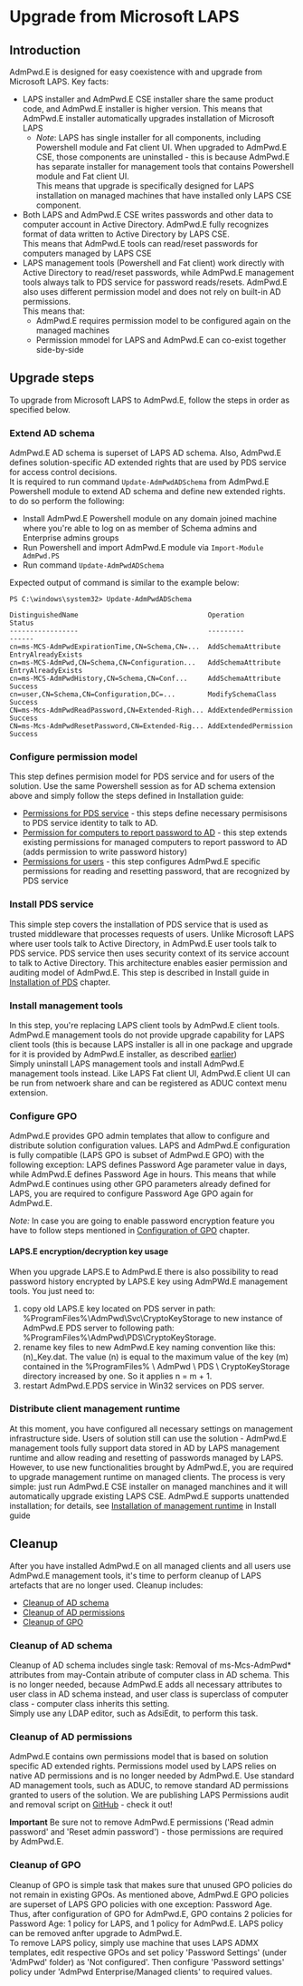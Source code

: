 # Upgrade from Microsoft LAPS
## Introduction
AdmPwd.E is designed for easy coexistence with and upgrade from Microsoft LAPS. Key facts:  
* LAPS installer and AdmPwd.E CSE installer share the same product code, and AdmPwd.E installer is higher version. This means that AdmPwd.E installer automatically upgrades installation of Microsoft LAPS
  * *Note*: LAPS has single installer for all components, including Powershell module and Fat client UI. When upgraded to AdmPwd.E CSE, those components are uninstalled - this is because AdmPwd.E has separate installer for management tools that contains Powershell module and Fat client UI.  
  This means that upgrade is specifically designed for LAPS installation on managed machines that have installed only LAPS CSE component.
* Both LAPS and AdmPwd.E CSE writes passwords and other data to computer account in Active Directory. AdmPwd.E fully recognizes format of data written to Active Directory by LAPS CSE. <br/>This means that AdmPwd.E tools can read/reset passwords for computers managed by LAPS CSE
* LAPS management tools (Powershell and Fat client) work directly with Active Directory to read/reset passwords, while AdmPwd.E management tools always talk to PDS service for password reads/resets. AdmPwd.E also uses different permission model and does not rely on built-in AD permissions.<br/>This means that:
  * AdmPwd.E requires permission model to be configured again on the managed machines
  * Permission mmodel for LAPS and AdmPwd.E can co-exist together side-by-side

## Upgrade steps
To upgrade from Microsoft LAPS to AdmPwd.E, follow the steps in order as specified below.
### Extend AD schema
AdmPwd.E AD schema is superset of LAPS AD schema. Also, AdmPwd.E defines solution-specific AD extended rights that are used by PDS service for access control decisions.  
It is required to run command `Update-AdmPwdADSchema` from AdmPwd.E Powershell module to extend AD schema and define new extended rights. to do so perform the following:
* Install AdmPwd.E Powershell module on any domain joined machine where you're able to log on as member of Schema admins and Enterprise admins groups
* Run Powershell and import AdmPwd.E module via `Import-Module AdmPwd.PS`
* Run command `Update-AdmPwdADSchema`

Expected output of command is similar to the example below:
```
PS C:\windows\system32> Update-AdmPwdADSchema

DistinguishedName                                Operation                 Status
-----------------                                ---------                 ------
cn=ms-MCS-AdmPwdExpirationTime,CN=Schema,CN=...  AddSchemaAttribute        EntryAlreadyExists
cn=ms-MCS-AdmPwd,CN=Schema,CN=Configuration...   AddSchemaAttribute        EntryAlreadyExists
cn=ms-MCS-AdmPwdHistory,CN=Schema,CN=Conf...     AddSchemaAttribute        Success
cn=user,CN=Schema,CN=Configuration,DC=...        ModifySchemaClass         Success
CN=ms-Mcs-AdmPwdReadPassword,CN=Extended-Righ... AddExtendedPermission     Success
CN=ms-Mcs-AdmPwdResetPassword,CN=Extended-Rig... AddExtendedPermission     Success

```
### Configure permission model
This step defines permision model for PDS service and for users of the solution. Use the same Powershell session as for AD schema extension above and simply follow the steps defined in Installation guide: 
* [Permissions for PDS service](Install.md#configuration-of-permissions-for-pds-service) - this steps define necessary permisisons to PDS service identity to talk to AD.
* [Permission for computers to report password to AD](Install.md#permissions-for-managed-computers-to-report-passwords-to-ad) - this step extends existing permissions for managed computers to report password to AD (adds permission to write password history)
* [Permissions for users](Install.md#configuration-of-permissions-for-users-of-the-solution) - this step configures AdmPwd.E specific permissions for reading and resetting password, that are recognized by PDS service

### Install PDS service
This simple step covers the installation of PDS service that is used as trusted middleware that processes requests of users. Unlike Microsoft LAPS where user tools talk to Active Directory, in AdmPwd.E user tools talk to PDS service. PDS service then uses security context of its service account to talk to Active Directory. This architecture enables easier permission and auditing model of AdmPwd.E.
This step is described in Install guide in [Installation of PDS](Install.md#installation-of-pds) chapter.

### Install management tools
In this step, you're replacing LAPS client tools by AdmPwd.E client tools. AdmPwd.E management tools do not provide upgrade capability for LAPS client tools (this is because LAPS installer is all in one package and upgrade for it is provided by AdmPwd.E installer, as described [earlier](#introduction))  
Simply uninstall LAPS management tools and install AdmPwd.E management tools instead. Like LAPS Fat client UI, AdmPwd.E client UI can be run from netwoerk share and can be registered as ADUC context menu extension.

### Configure GPO
AdmPwd.E provides GPO admin templates that allow to configure and distribute solution configuration values.
LAPS and AdmPwd.E configuration is fully compatible (LAPS GPO is subset of AdmPwd.E GPO) with the following exception: LAPS defines Password Age parameter value in days, while AdmPwd.E defines Password Age in hours. This means that while AdmPwd.E continues using other GPO parameters already defined for LAPS, you are required to configure Password Age GPO again for AdmPwd.E.

*Note:* In case you are going to enable password encryption feature you have to follow steps mentioned in [Configuration of GPO](Install.md#configuration-of-gpo) chapter.
#### LAPS.E encryption/decryption key usage

When you upgrade LAPS.E to AdmPwd.E there is also possibility to read password history encrypted by LAPS.E key using AdmPWd.E management tools. You just need to: 
1) copy old LAPS.E key located on PDS server in path: %ProgramFiles%\AdmPwd\Svc\CryptoKeyStorage to new instance of AdmPwd.E PDS server to following path: %ProgramFiles%\AdmPwd\PDS\CryptoKeyStorage.
2) rename key files to new AdmPwd.E key naming convention like this: (n)_Key.dat. The value (n) is equal to the maximum value of the key (m) contained in the %ProgramFiles% \ AdmPwd \ PDS \ CryptoKeyStorage directory increased by one. So it applies n = m + 1.
3) restart AdmPwd.E.PDS service in Win32 services on PDS server.

### Distribute client management runtime
At this moment, you have configured all necessary settings on management infrastructure side. Users of solution still can use the solution - AdmPwd.E management tools fully support data stored in AD by LAPS management runtime and allow reading and resetting of passwords managed by LAPS. However, to use new functionalities brought by AdmPwd.E, you are required to upgrade management runtime on managed clients.
The process is very simple: just run AdmPwd.E CSE installer on managed manchines and it will automatically upgrade existing LAPS CSE. AdmPwd.E supports unattended installation; for details, see [Installation of management runtime](Install.md#installation-of-management-runtime) in Install guide

## Cleanup
After you have installed AdmPwd.E on all managed clients and all users use AdmPwd.E management tools, it's time to perform cleanup of LAPS artefacts that are no longer used. Cleanup includes:
* [Cleanup of AD schema](#cleanup-of-ad-schema)
* [Cleanup of AD permissions](#cleanup-of-ad-permissions)
* [Cleanup of GPO](#cleanup-of-gpo)

### Cleanup of AD schema
Cleanup of AD schema includes single task: Removal of ms-Mcs-AdmPwd* attributes from may-Contain atribute of computer class in AD schema. This is no longer needed, because AdmPwd.E adds all necessary attributes to user class in AD schema instead, and user class is superclass of computer class - computer class inherits this setting.  
Simply use any LDAP editor, such as AdsiEdit, to perform this task.

### Cleanup of AD permissions
AdmPwd.E contains own permissions model that is based on solution specific AD extended rights. Permissions model used by LAPS relies on native AD permissions and is no longer needed by AdmPwd.E. Use standard AD management tools, such as ADUC, to remove standard AD permissions granted to users of the solution.
We are publishing LAPS Permissions audit and removal script on [GitHub](https://github.com/GreyCorbel/admpwd-e/blob/master/LAPSCleanup/LAPSCleanup.ps1) - check it out!

**Important** Be sure not to remove AdmPwd.E permissions ('Read admin password' and 'Reset admin password') - those permissions are required by AdmPwd.E.

### Cleanup of GPO
Cleanup of GPO is simple task that makes sure that unused GPO policies do not remain in existing GPOs. As mentioned above, AdmPwd.E GPO policies are superset of LAPS GPO policies with one exception: Password Age. Thus, after configuration of GPO for AdmPwd.E, GPO contains 2 policies for Password Age: 1 policy for LAPS, and 1 policy for AdmPwd.E. LAPS policy can be removed anfter upgrade to AdmPwd.E.  
To remove LAPS policy, simply use machine that uses LAPS ADMX templates, edit respective GPOs and set policy 'Password Settings' (under 'AdmPwd' folder) as 'Not configured'.
Then configure 'Password settings' policy under 'AdmPwd Enterprise/Managed clients' to required values.